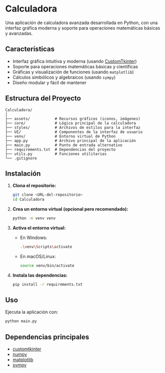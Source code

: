 # Calculadora

Una aplicación de calculadora avanzada desarrollada en Python, con una interfaz gráfica moderna y soporte para operaciones matemáticas básicas y avanzadas.

## Características

- Interfaz gráfica intuitiva y moderna (usando [CustomTkinter](https://github.com/TomSchimansky/CustomTkinter))
- Soporte para operaciones matemáticas básicas y científicas
- Gráficas y visualización de funciones (usando `matplotlib`)
- Cálculos simbólicos y algebraicos (usando `sympy`)
- Diseño modular y fácil de mantener

## Estructura del Proyecto

```
Calculadora/
│
├── assets/           # Recursos gráficos (iconos, imágenes)
├── core/             # Lógica principal de la calculadora
├── styles/           # Archivos de estilos para la interfaz
├── UI/               # Componentes de la interfaz de usuario
├── venv/             # Entorno virtual de Python
├── app.py            # Archivo principal de la aplicación
├── main.py           # Punto de entrada alternativo
├── requirements.txt  # Dependencias del proyecto
├── utils.py          # Funciones utilitarias
└── .gitignore
```

## Instalación

1. **Clona el repositorio:**
   ```bash
   git clone <URL-del-repositorio>
   cd Calculadora
   ```

2. **Crea un entorno virtual (opcional pero recomendado):**
   ```bash
   python -m venv venv
   ```

3. **Activa el entorno virtual:**
   - En Windows:
     ```bash
     .\venv\Scripts\activate
     ```
   - En macOS/Linux:
     ```bash
     source venv/bin/activate
     ```

4. **Instala las dependencias:**
   ```bash
   pip install -r requirements.txt
   ```

## Uso

Ejecuta la aplicación con:

```bash
python main.py
```

## Dependencias principales

- [customtkinter](https://github.com/TomSchimansky/CustomTkinter)
- [numpy](https://numpy.org/)
- [matplotlib](https://matplotlib.org/)
- [sympy](https://www.sympy.org/)

